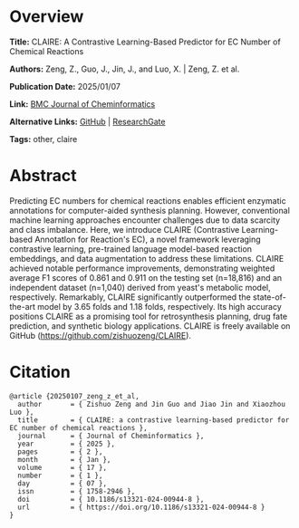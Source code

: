 # Overview
**Title:**
CLAIRE: A Contrastive Learning-Based Predictor for EC Number of Chemical Reactions

**Authors:**
Zeng, Z., Guo, J., Jin, J., and Luo, X. |
Zeng, Z. et al.

**Publication Date:**
2025/01/07

**Link:**
[BMC Journal of Cheminformatics](https://jcheminf.biomedcentral.com/articles/10.1186/s13321-024-00944-8)

**Alternative Links:**
[GitHub](https://github.com/zishuozeng/CLAIRE) |
[ResearchGate](https://www.researchgate.net/publication/387796078_CLAIRE_a_contrastive_learning-based_predictor_for_EC_number_of_chemical_reactions)

**Tags:**
other, claire


# Abstract
Predicting EC numbers for chemical reactions enables efficient enzymatic annotations for computer-aided synthesis planning.
However, conventional machine learning approaches encounter challenges due to data scarcity and class imbalance.
Here, we introduce CLAIRE (Contrastive Learning-based AnnotatIon for Reaction's EC), a novel framework leveraging contrastive learning, pre-trained language model-based reaction embeddings, and data augmentation to address these limitations.
CLAIRE achieved notable performance improvements, demonstrating weighted average F1 scores of 0.861 and 0.911 on the testing set (n=18,816) and an independent dataset (n=1,040) derived from yeast's metabolic model, respectively.
Remarkably, CLAIRE significantly outperformed the state-of-the-art model by 3.65 folds and 1.18 folds, respectively.
Its high accuracy positions CLAIRE as a promising tool for retrosynthesis planning, drug fate prediction, and synthetic biology applications.
CLAIRE is freely available on GitHub (https://github.com/zishuozeng/CLAIRE).


# Citation
```
@article {20250107_zeng_z_et_al,
  author       = { Zishuo Zeng and Jin Guo and Jiao Jin and Xiaozhou Luo },
  title        = { CLAIRE: a contrastive learning-based predictor for EC number of chemical reactions },
  journal      = { Journal of Cheminformatics },
  year         = { 2025 },
  pages        = { 2 },
  month        = { Jan },
  volume       = { 17 },
  number       = { 1 },
  day          = { 07 },
  issn         = { 1758-2946 },
  doi          = { 10.1186/s13321-024-00944-8 },
  url          = { https://doi.org/10.1186/s13321-024-00944-8 }
}
```
